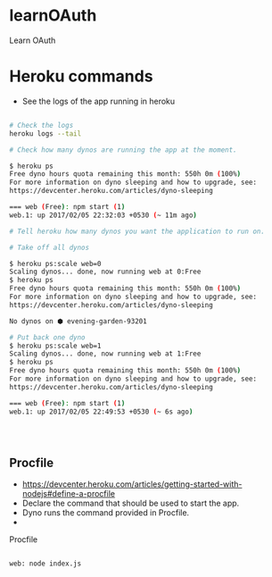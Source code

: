 # learnOAuth
Learn OAuth



# Heroku commands 

  - See the logs of the app running in heroku

```bash

# Check the logs 
heroku logs --tail

# Check how many dynos are running the app at the moment. 

$ heroku ps 
Free dyno hours quota remaining this month: 550h 0m (100%)
For more information on dyno sleeping and how to upgrade, see:
https://devcenter.heroku.com/articles/dyno-sleeping

=== web (Free): npm start (1)
web.1: up 2017/02/05 22:32:03 +0530 (~ 11m ago)

# Tell heroku how many dynos you want the application to run on. 

# Take off all dynos 

$ heroku ps:scale web=0
Scaling dynos... done, now running web at 0:Free
$ heroku ps 
Free dyno hours quota remaining this month: 550h 0m (100%)
For more information on dyno sleeping and how to upgrade, see:
https://devcenter.heroku.com/articles/dyno-sleeping

No dynos on ⬢ evening-garden-93201

# Put back one dyno
$ heroku ps:scale web=1
Scaling dynos... done, now running web at 1:Free
$ heroku ps 
Free dyno hours quota remaining this month: 550h 0m (100%)
For more information on dyno sleeping and how to upgrade, see:
https://devcenter.heroku.com/articles/dyno-sleeping

=== web (Free): npm start (1)
web.1: up 2017/02/05 22:49:53 +0530 (~ 6s ago)





```


## Procfile 

  - https://devcenter.heroku.com/articles/getting-started-with-nodejs#define-a-procfile
  - Declare the command that should be used to start the app. 
  - Dyno runs the command provided in Procfile. 
  - 

Procfile

```text 

web: node index.js

```